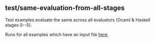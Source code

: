 ## test/same-evaluation-from-all-stages

Test examples evaluate the same across all evaluators (Ocaml & Haskell stages 0--5).

Runs for all examples which have an input file [here](../inputs).
